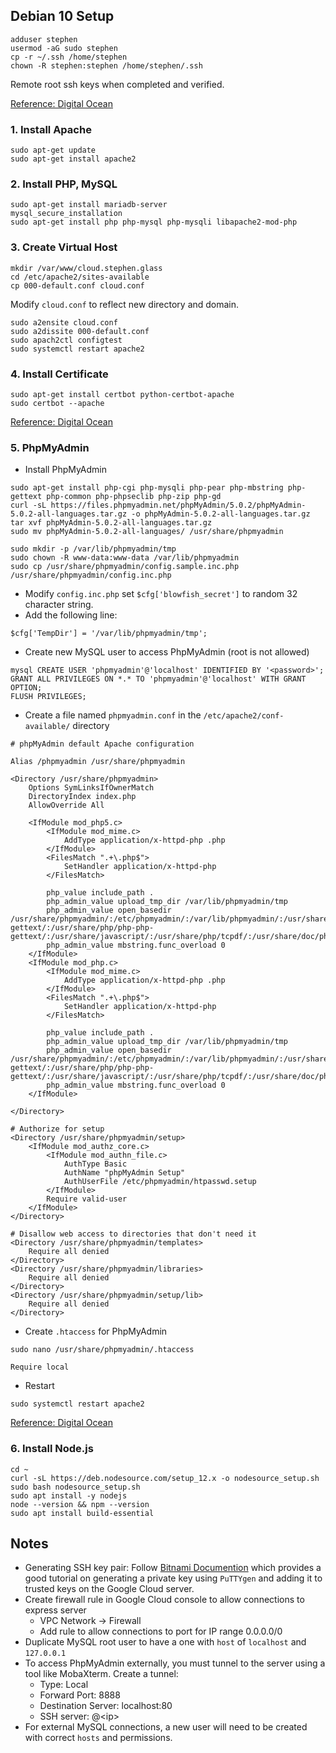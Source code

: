 ## Debian 10 Setup

```
adduser stephen
usermod -aG sudo stephen
cp -r ~/.ssh /home/stephen
chown -R stephen:stephen /home/stephen/.ssh
```

Remote root ssh keys when completed and verified.

[Reference: Digital Ocean](https://www.digitalocean.com/community/tutorials/initial-server-setup-with-debian-10)

### 1. Install Apache

```
sudo apt-get update
sudo apt-get install apache2
```

### 2. Install PHP, MySQL

```
sudo apt-get install mariadb-server
mysql_secure_installation
sudo apt-get install php php-mysql php-mysqli libapache2-mod-php
```

### 3. Create Virtual Host

```
mkdir /var/www/cloud.stephen.glass
cd /etc/apache2/sites-available
cp 000-default.conf cloud.conf
```

Modify `cloud.conf` to reflect new directory and domain.

```
sudo a2ensite cloud.conf
sudo a2dissite 000-default.conf
sudo apach2ctl configtest
sudo systemctl restart apache2
```

### 4. Install Certificate

```
sudo apt-get install certbot python-certbot-apache
sudo certbot --apache
```

[Reference: Digital Ocean](https://www.digitalocean.com/community/tutorials/how-to-install-the-apache-web-server-on-debian-10)

### 5. PhpMyAdmin

- Install PhpMyAdmin

```
sudo apt-get install php-cgi php-mysqli php-pear php-mbstring php-gettext php-common php-phpseclib php-zip php-gd
curl -sL https://files.phpmyadmin.net/phpMyAdmin/5.0.2/phpMyAdmin-5.0.2-all-languages.tar.gz -o phpMyAdmin-5.0.2-all-languages.tar.gz
tar xvf phpMyAdmin-5.0.2-all-languages.tar.gz
sudo mv phpMyAdmin-5.0.2-all-languages/ /usr/share/phpmyadmin

sudo mkdir -p /var/lib/phpmyadmin/tmp
sudo chown -R www-data:www-data /var/lib/phpmyadmin
sudo cp /usr/share/phpmyadmin/config.sample.inc.php /usr/share/phpmyadmin/config.inc.php
```

- Modify `config.inc.php` set `$cfg['blowfish_secret']` to random 32 character string.
- Add the following line:

```
$cfg['TempDir'] = '/var/lib/phpmyadmin/tmp';
```

- Create new MySQL user to access PhpMyAdmin (root is not allowed)

```
mysql CREATE USER 'phpmyadmin'@'localhost' IDENTIFIED BY '<password>';
GRANT ALL PRIVILEGES ON *.* TO 'phpmyadmin'@'localhost' WITH GRANT OPTION;
FLUSH PRIVILEGES;
```

- Create a file named `phpmyadmin.conf` in the `/etc/apache2/conf-available/` directory

```
# phpMyAdmin default Apache configuration

Alias /phpmyadmin /usr/share/phpmyadmin

<Directory /usr/share/phpmyadmin>
    Options SymLinksIfOwnerMatch
    DirectoryIndex index.php
    AllowOverride All

    <IfModule mod_php5.c>
        <IfModule mod_mime.c>
            AddType application/x-httpd-php .php
        </IfModule>
        <FilesMatch ".+\.php$">
            SetHandler application/x-httpd-php
        </FilesMatch>

        php_value include_path .
        php_admin_value upload_tmp_dir /var/lib/phpmyadmin/tmp
        php_admin_value open_basedir /usr/share/phpmyadmin/:/etc/phpmyadmin/:/var/lib/phpmyadmin/:/usr/share/php/php-gettext/:/usr/share/php/php-php-gettext/:/usr/share/javascript/:/usr/share/php/tcpdf/:/usr/share/doc/phpmyadmin/:/usr/share/php/phpseclib/
        php_admin_value mbstring.func_overload 0
    </IfModule>
    <IfModule mod_php.c>
        <IfModule mod_mime.c>
            AddType application/x-httpd-php .php
        </IfModule>
        <FilesMatch ".+\.php$">
            SetHandler application/x-httpd-php
        </FilesMatch>

        php_value include_path .
        php_admin_value upload_tmp_dir /var/lib/phpmyadmin/tmp
        php_admin_value open_basedir /usr/share/phpmyadmin/:/etc/phpmyadmin/:/var/lib/phpmyadmin/:/usr/share/php/php-gettext/:/usr/share/php/php-php-gettext/:/usr/share/javascript/:/usr/share/php/tcpdf/:/usr/share/doc/phpmyadmin/:/usr/share/php/phpseclib/
        php_admin_value mbstring.func_overload 0
    </IfModule>

</Directory>

# Authorize for setup
<Directory /usr/share/phpmyadmin/setup>
    <IfModule mod_authz_core.c>
        <IfModule mod_authn_file.c>
            AuthType Basic
            AuthName "phpMyAdmin Setup"
            AuthUserFile /etc/phpmyadmin/htpasswd.setup
        </IfModule>
        Require valid-user
    </IfModule>
</Directory>

# Disallow web access to directories that don't need it
<Directory /usr/share/phpmyadmin/templates>
    Require all denied
</Directory>
<Directory /usr/share/phpmyadmin/libraries>
    Require all denied
</Directory>
<Directory /usr/share/phpmyadmin/setup/lib>
    Require all denied
</Directory>
```

- Create `.htaccess` for PhpMyAdmin

```
sudo nano /usr/share/phpmyadmin/.htaccess
```

```
Require local
```

- Restart

```
sudo systemctl restart apache2
```

[Reference: Digital Ocean](https://www.digitalocean.com/community/tutorials/how-to-install-phpmyadmin-from-source-debian-10)

### 6. Install Node.js

```
cd ~
curl -sL https://deb.nodesource.com/setup_12.x -o nodesource_setup.sh
sudo bash nodesource_setup.sh
sudo apt install -y nodejs
node --version && npm --version
sudo apt install build-essential
```

## Notes

- Generating SSH key pair: Follow [Bitnami Documention](https://docs.bitnami.com/google/faq/get-started/connect-ssh/) which provides a good tutorial on generating a private key using `PuTTYgen` and adding it to trusted keys on the Google Cloud server.
- Create firewall rule in Google Cloud console to allow connections to express server
  - VPC Network -> Firewall
  - Add rule to allow connections to port for IP range 0.0.0.0/0
- Duplicate MySQL root user to have a one with `host` of `localhost` and `127.0.0.1`
- To access PhpMyAdmin externally, you must tunnel to the server using a tool like MobaXterm. Create a tunnel:
  - Type: Local
  - Forward Port: 8888
  - Destination Server: localhost:80
  - SSH server: <user>@\<ip\>
- For external MySQL connections, a new user will need to be created with correct `hosts` and permissions.
